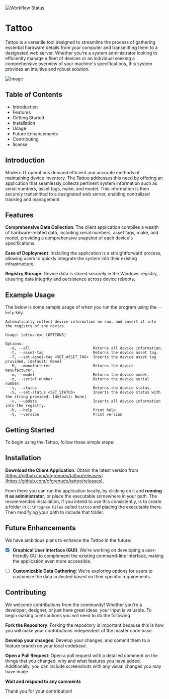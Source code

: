 ![Workflow Status](https://github.com/ofgrenudo/tattoo/actions/workflows/ci.yml/badge.svg)

# Tattoo

Tattoo is a versatile tool designed to streamline the process of gathering essential hardware details from your computer and transmitting them to a designated web server. Whether you're a system administrator looking to efficiently manage a fleet of devices or an individual seeking a comprehensive overview of your machine's specifications, this system provides an intuitive and robust solution.

![image](https://github.com/ofgrenudo/tattoo/assets/117940901/a7024807-850d-47e2-89ca-6edc37242c07)

## Table of Contents

- Introduction
- Features
- Getting Started
- Installation
- Usage
- Future Enhancements
- Contributing
- license

## Introduction

Modern IT operations demand efficient and accurate methods of maintaining device inventory. The Tattoo addresses this need by offering an application that seamlessly collects pertinent system information such as serial numbers, asset tags, make, and model. This information is then securely transmitted to a designated web server, enabling centralized tracking and management.

## Features

**Comprehensive Data Collection**: The client application compiles a wealth of hardware-related data, including serial numbers, asset tags, make, and model, providing a comprehensive snapshot of each device's specifications.

**Ease of Deployment**: Installing the application is a straightforward process, allowing users to quickly integrate the system into their existing infrastructure.

**Registry Storage**: Device data is stored securely in the Windows registry, ensuring data integrity and persistence across device reboots.

## Example Usage

The below is some sample usage of when you run the program using the `--help` key.

```text
Automatically collect device information on run, and insert it into the registry of the device.

Usage: tattoo.exe [OPTIONS]

Options:
  -a, --all                            Returns all device information.
  -t, --asset-tag                      Returns the device asset tag.
  -T, --set-asset-tag <SET_ASSET_TAG>  Inserts the device asset tag provided. [default: None]
  -M, --manufacturer                   Returns the device manufacturer.
  -m, --model                          Returns the device model.
  -n, --serial-number                  Returns the device serial number.
  -s, --status                         Returns the device status.
  -S, --set-status <SET_STATUS>        Inserts the device status with the string provided. [default: None]
  -u, --update                         Inserts all device information into the registry.
  -h, --help                           Print help
  -V, --version                        Print version
```

## Getting Started

To begin using the Tattoo, follow these simple steps:

## Installation

**Download the Client Application**: Obtain the latest version from [https://github.com/ofgrenudo/tattoo/releases](https://github.com/ofgrenudo/tattoo/releases).

From there you can run the application locally, by clicking on it and **running it as administrator**, or place the executable somewhere in your path. The recommended installation, if you intend to use this consistently, is to create a folder in `C:\Program Files` called `tattoo` and placing the executable there. Then modifying your path to include that folder.

## Future Enhancements

We have ambitious plans to enhance the Tattoo in the future:

- [x] **Graphical User Interface (GUI)**: We're working on developing a user-friendly GUI to complement the existing command-line interface, making the application even more accessible.

- [ ] **Customizable Data Gathering**: We're exploring options for users to customize the data collected based on their specific requirements.

## Contributing

We welcome contributions from the community! Whether you're a developer, designer, or just have great ideas, your input is valuable. To begin making contributions you will need to do the following

**Fork the Repository**: Forking the repository is important because this is how you will make your contributions independent of the master code base.

**Develop your changes**: Develop your changes, and commit them to a feature branch on your local codebase.

**Open a Pull Request**: Open a pull request with a detailed comment on the things that you changed, why and what features you have added. Additionally, you can include screenshots with any visual changes you may have made.

**Wait and respond to any comments**

Thank you for your contribution!
